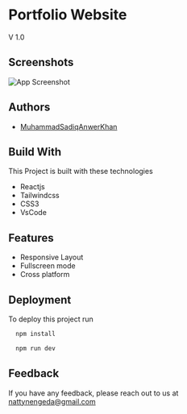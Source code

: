 # Portfolio Website

V 1.0

## Screenshots

![App Screenshot](https://i.ibb.co/gy9vc2z/image.png)

## Authors

- [MuhammadSadiqAnwerKhan](https://www.github.com/sadiqanwerkhan)

## Build With

This Project is built with these technologies

- Reactjs
- Tailwindcss
- CSS3
- VsCode

## Features

- Responsive Layout
- Fullscreen mode
- Cross platform

## Deployment

To deploy this project run

```bash
  npm install
```

```bash
  npm run dev
```

## Feedback

If you have any feedback, please reach out to us at nattynengeda@gmail.com

